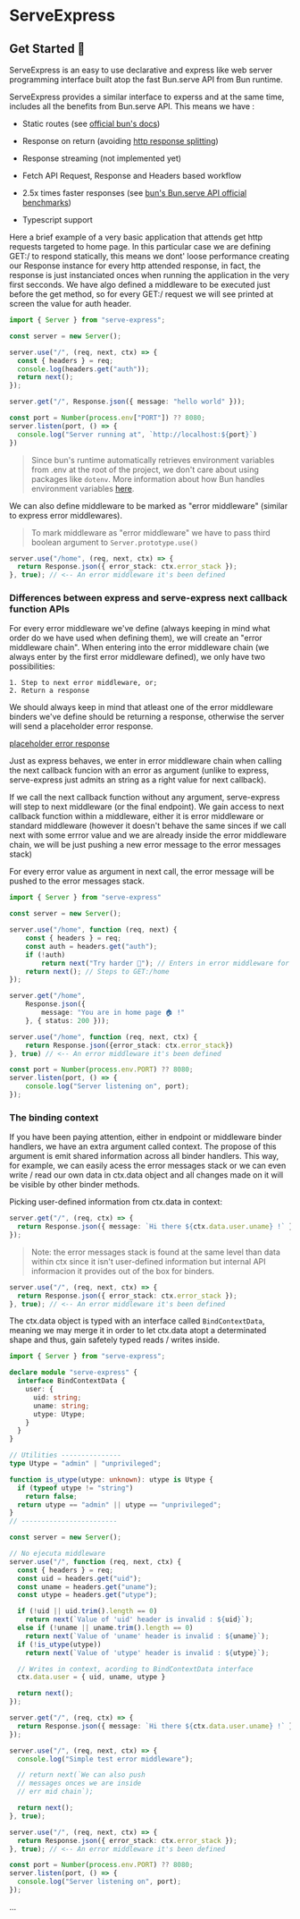 # ServeExpress

## Get Started 🚀

ServeExpress is an easy to use declarative and express like web server programming interface built atop the fast Bun.serve API from Bun runtime.

ServeExpress provides a similar interface to experss and at the same time, includes all the benefits from Bun.serve API. This means we have :
- Static routes (see [official bun's docs](https://bun.sh/docs/api/http#static-routes))

- Response on return (avoiding [http response splitting](https://en.wikipedia.org/wiki/HTTP_response_splitting))

- Response streaming (not implemented yet)

- Fetch API Request, Response and Headers based workflow

- 2.5x times faster responses (see [bun's Bun.serve API official benchmarks](https://bun.sh/docs/api/http#benchmarks))

- Typescript support

Here a brief example of a very basic application that attends get http requests targeted to home page. In this particular case we are defining GET:/ to respond statically, this means we dont' loose performance creating our Response instance for every http attended response, in fact, the response is just instanciated onces when running the application in the very first secconds.  We have algo defined a middleware to be executed just before the get method, so for every GET:/ request we will see printed at screen the value for auth header.

```ts
import { Server } from "serve-express";

const server = new Server();

server.use("/", (req, next, ctx) => {
  const { headers } = req;
  console.log(headers.get("auth"));
  return next();
});

server.get("/", Response.json({ message: "hello world" }));

const port = Number(process.env["PORT"]) ?? 8080;
server.listen(port, () => {
  console.log("Server running at", `http://localhost:${port}`)
})
```

> Since bun's runtime automatically retrieves environment variables from .env at the root of the project, we don't care about using packages like `dotenv`. More information about how Bun handles environment variables [here](https://bun.sh/docs/runtime/env).

We can also define middleware to be marked as "error middleware" (similar to express error middlewares).

> To mark middleware as "error middleware" we have to pass third boolean argument to `Server.prototype.use()`

```ts
server.use("/home", (req, next, ctx) => {
  return Response.json({ error_stack: ctx.error_stack });
}, true); // <-- An error middleware it's been defined
```

### Differences between express and serve-express next callback function APIs

For every error middleware we've define (always keeping in mind what order do we have used when defining them), we will create an "error middleware chain". When entering into the error middleware chain (we always enter by the first error middleware defined), we only have two possibilities:

	1. Step to next error middleware, or;
	2. Return a response
	
We should always keep in mind that atleast one of the error middleware binders we've define should be returning a response, otherwise the server will send a placeholder error response.

[placeholder error response](node_modules/serve-express/imgs/client-response-was-not-processed.png "placeholder error response")

Just as express behaves, we enter in error middleware chain when calling the next callback funcion with an error as argument (unlike to express, serve-express just admits an string as a right value for next callback).

If we call the next callback function without any argument, serve-express will step to next middleware (or the final endpoint). We gain access to next callback function within a middleware, either it is error middleware or standard middleware (however it doesn't behave the same sinces if we call next with some errror value and we are already inside the error middleware chain, we will be just pushing a new error message to the error messages stack)

For every error value as argument in next call, the error message will be pushed to the error messages stack.

```ts
import { Server } from "serve-express"

const server = new Server();

server.use("/home", function (req, next) {
	const { headers } = req;
	const auth = headers.get("auth");
	if (!auth)
		return next("Try harder 🧨"); // Enters in error middleware for /home
	return next(); // Steps to GET:/home
});

server.get("/home",
	Response.json({
		message: "You are in home page 🏠 !"
	}, { status: 200 }));

server.use("/home", function (req, next, ctx) {
	return Response.json({error_stack: ctx.error_stack})
}, true) // <-- An error middleware it's been defined

const port = Number(process.env.PORT) ?? 8080;
server.listen(port, () => {
	console.log("Server listening on", port);
});
```

### The binding context

If you have been paying attention, either in endpoint or middleware binder handlers, we have an extra argument called context. The propose of this argument is emit shared information across all binder handlers. This way, for example, we can easily acess the error messages stack or we can even write / read our own data in ctx.data object and all changes made on it will be visible by other binder methods.

Picking user-defined information from ctx.data in context:

```ts
server.get("/", (req, ctx) => {
  return Response.json({ message: `Hi there ${ctx.data.user.uname} !` }, { status: 200 });
});
```

> Note: the error messages stack is found at the same level than data within ctx since it isn't user-defined information but internal API informacion it provides out of the box for binders.

```ts
server.use("/", (req, next, ctx) => {
  return Response.json({ error_stack: ctx.error_stack });
}, true); // <-- An error middleware it's been defined
```

The ctx.data object is typed with an interface called `BindContextData`, meaning we may merge it in order to let ctx.data atopt a determinated shape and thus, gain safetely typed reads / writes inside.

```ts
import { Server } from "serve-express";

declare module "serve-express" {
  interface BindContextData {
    user: {
      uid: string;
      uname: string;
      utype: Utype;
    }
  }
}

// Utilities ---------------
type Utype = "admin" | "unprivileged";

function is_utype(utype: unknown): utype is Utype {
  if (typeof utype != "string")
    return false;
  return utype == "admin" || utype == "unprivileged";
}
// ------------------------

const server = new Server();

// No ejecuta middleware
server.use("/", function (req, next, ctx) {
  const { headers } = req;
  const uid = headers.get("uid");
  const uname = headers.get("uname");
  const utype = headers.get("utype");

  if (!uid || uid.trim().length == 0)
    return next(`Value of 'uid' header is invalid : ${uid}`);
  else if (!uname || uname.trim().length == 0)
    return next(`Value of 'uname' header is invalid : ${uname}`);
  if (!is_utype(utype))
    return next(`Value of 'utype' header is invalid : ${utype}`);

  // Writes in context, acording to BindContextData interface
  ctx.data.user = { uid, uname, utype }

  return next();
});

server.get("/", (req, ctx) => {
  return Response.json({ message: `Hi there ${ctx.data.user.uname} !` }, { status: 200 });
});

server.use("/", (req, next, ctx) => {
  console.log("Simple test error middleware");

  // return next(`We can also push
  // messages onces we are inside
  // err mid chain`);

  return next();
}, true);

server.use("/", (req, next, ctx) => {
  return Response.json({ error_stack: ctx.error_stack });
}, true); // <-- An error middleware it's been defined

const port = Number(process.env.PORT) ?? 8080;
server.listen(port, () => {
  console.log("Server listening on", port);
});
```

...
